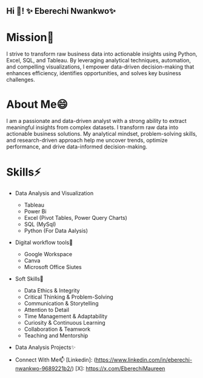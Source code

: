 ## Hi 👋! ✨ Eberechi Nwankwo✨

# Mission🔭
I strive to transform raw business data into actionable insights using Python, Excel, SQL, and Tableau. By leveraging analytical techniques, automation, and compelling visualizations, I empower data-driven decision-making that enhances efficiency, identifies opportunities, and solves key business challenges.

# About Me😄
I am a passionate and data-driven analyst with a strong ability to extract meaningful insights from complex datasets. I transform raw data into actionable business solutions. My analytical mindset, problem-solving skills, and research-driven approach help me uncover trends, optimize performance, and drive data-informed decision-making.

# Skills⚡
* Data Analysis and Visualization
  * Tableau
  * Power Bi
  * Excel (Pivot Tables, Power Query Charts)
  * SQL (MySql)
  * Python (For Data Aalysis)

* Digital workflow tools💬
  * Google Workspace
  * Canva
  * Microsoft Office Siutes

* Soft Skills👯 
   * Data Ethics & Integrity
   * Critical Thinking & Problem-Solving
   * Communication & Storytelling
   * Attention to Detail
   * Time Management & Adaptability
   * Curiosity & Continuous Learning
   * Collaboration & Teamwork
   * Teaching and Mentorship

* Data Analysis Projects✨

* Connect With Me📫
  [Linkedin]: (https://www.linkedin.com/in/eberechi-nwankwo-9689221b2/)
  [X]: https://x.com/EberechiMaureen

